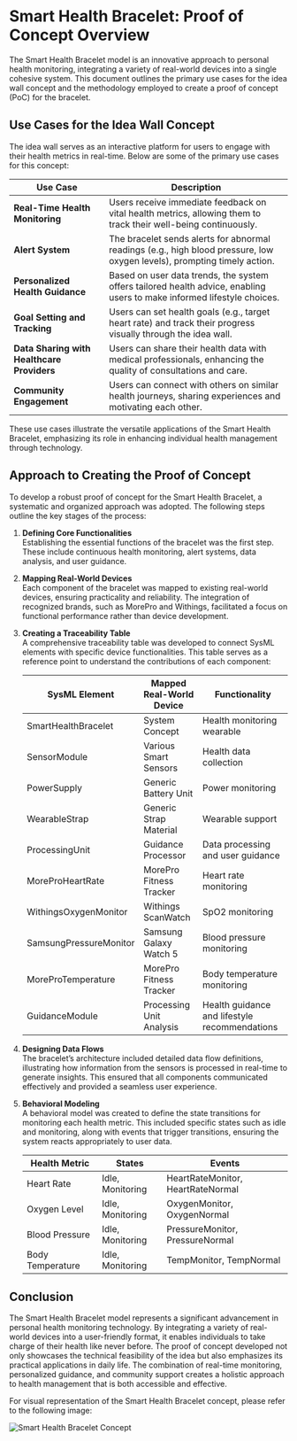 # Smart Health Bracelet: Proof of Concept Overview

The Smart Health Bracelet model is an innovative approach to personal health monitoring, integrating a variety of real-world devices into a single cohesive system. This document outlines the primary use cases for the idea wall concept and the methodology employed to create a proof of concept (PoC) for the bracelet.

## Use Cases for the Idea Wall Concept

The idea wall serves as an interactive platform for users to engage with their health metrics in real-time. Below are some of the primary use cases for this concept:

| **Use Case**                  | **Description**                                                                                                    |
|-------------------------------|--------------------------------------------------------------------------------------------------------------------|
| **Real-Time Health Monitoring**| Users receive immediate feedback on vital health metrics, allowing them to track their well-being continuously.     |
| **Alert System**              | The bracelet sends alerts for abnormal readings (e.g., high blood pressure, low oxygen levels), prompting timely action. |
| **Personalized Health Guidance** | Based on user data trends, the system offers tailored health advice, enabling users to make informed lifestyle choices. |
| **Goal Setting and Tracking**  | Users can set health goals (e.g., target heart rate) and track their progress visually through the idea wall.      |
| **Data Sharing with Healthcare Providers** | Users can share their health data with medical professionals, enhancing the quality of consultations and care.   |
| **Community Engagement**       | Users can connect with others on similar health journeys, sharing experiences and motivating each other.            |

These use cases illustrate the versatile applications of the Smart Health Bracelet, emphasizing its role in enhancing individual health management through technology.

## Approach to Creating the Proof of Concept

To develop a robust proof of concept for the Smart Health Bracelet, a systematic and organized approach was adopted. The following steps outline the key stages of the process:

1. **Defining Core Functionalities**  
   Establishing the essential functions of the bracelet was the first step. These include continuous health monitoring, alert systems, data analysis, and user guidance.

2. **Mapping Real-World Devices**  
   Each component of the bracelet was mapped to existing real-world devices, ensuring practicality and reliability. The integration of recognized brands, such as MorePro and Withings, facilitated a focus on functional performance rather than device development.

3. **Creating a Traceability Table**  
   A comprehensive traceability table was developed to connect SysML elements with specific device functionalities. This table serves as a reference point to understand the contributions of each component:

   | **SysML Element**           | **Mapped Real-World Device**          | **Functionality**                              |
   |-----------------------------|---------------------------------------|------------------------------------------------|
   | SmartHealthBracelet         | System Concept                       | Health monitoring wearable                      |
   | SensorModule                | Various Smart Sensors                | Health data collection                          |
   | PowerSupply                 | Generic Battery Unit                 | Power monitoring                                |
   | WearableStrap               | Generic Strap Material               | Wearable support                                |
   | ProcessingUnit              | Guidance Processor                   | Data processing and user guidance               |
   | MoreProHeartRate            | MorePro Fitness Tracker              | Heart rate monitoring                           |
   | WithingsOxygenMonitor       | Withings ScanWatch                   | SpO2 monitoring                                 |
   | SamsungPressureMonitor      | Samsung Galaxy Watch 5               | Blood pressure monitoring                       |
   | MoreProTemperature          | MorePro Fitness Tracker              | Body temperature monitoring                     |
   | GuidanceModule              | Processing Unit Analysis             | Health guidance and lifestyle recommendations    |

4. **Designing Data Flows**  
   The bracelet’s architecture included detailed data flow definitions, illustrating how information from the sensors is processed in real-time to generate insights. This ensured that all components communicated effectively and provided a seamless user experience.

5. **Behavioral Modeling**  
   A behavioral model was created to define the state transitions for monitoring each health metric. This included specific states such as idle and monitoring, along with events that trigger transitions, ensuring the system reacts appropriately to user data.

   | **Health Metric**           | **States**                                | **Events**                       |
   |-----------------------------|-------------------------------------------|----------------------------------|
   | Heart Rate                  | Idle, Monitoring                          | HeartRateMonitor, HeartRateNormal |
   | Oxygen Level                | Idle, Monitoring                          | OxygenMonitor, OxygenNormal      |
   | Blood Pressure              | Idle, Monitoring                          | PressureMonitor, PressureNormal  |
   | Body Temperature            | Idle, Monitoring                          | TempMonitor, TempNormal          |

## Conclusion

The Smart Health Bracelet model represents a significant advancement in personal health monitoring technology. By integrating a variety of real-world devices into a user-friendly format, it enables individuals to take charge of their health like never before. The proof of concept developed not only showcases the technical feasibility of the idea but also emphasizes its practical applications in daily life. The combination of real-time monitoring, personalized guidance, and community support creates a holistic approach to health management that is both accessible and effective.

For visual representation of the Smart Health Bracelet concept, please refer to the following image:

![Smart Health Bracelet Concept](https://example.com/image.jpg)

